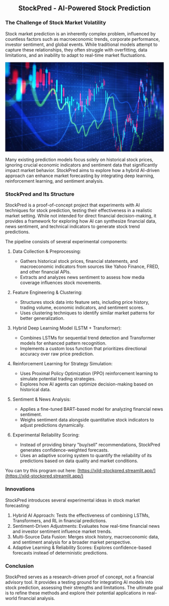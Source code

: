 <center>

## StockPred - AI-Powered Stock Prediction

</center>

### The Challenge of Stock Market Volatility

Stock market prediction is an inherently complex problem, influenced by countless factors such as macroeconomic trends, corporate performance, investor sentiment, and global events. While traditional models attempt to capture these relationships, they often struggle with overfitting, data limitations, and an inability to adapt to real-time market fluctuations.

<center> 

<img src="images/market_volatility.png" alt="Stock market volatility visualization" width="600"> 

</center>

Many existing prediction models focus solely on historical stock prices, ignoring crucial economic indicators and sentiment data that significantly impact market behavior. StockPred aims to explore how a hybrid AI-driven approach can enhance market forecasting by integrating deep learning, reinforcement learning, and sentiment analysis.

### StockPred and Its Structure

StockPred is a proof-of-concept project that experiments with AI techniques for stock prediction, testing their effectiveness in a realistic market setting. While not intended for direct financial decision-making, it provides a framework for exploring how AI can synthesize financial data, news sentiment, and technical indicators to generate stock trend predictions.

The pipeline consists of several experimental components:

1. Data Collection & Preprocessing:
    - Gathers historical stock prices, financial statements, and macroeconomic indicators from sources like Yahoo Finance, FRED, and other financial APIs.
    - Extracts and analyzes news sentiment to assess how media coverage influences stock movements.

2. Feature Engineering & Clustering:
    - Structures stock data into feature sets, including price history, trading volume, economic indicators, and sentiment scores.
    - Uses clustering techniques to identify similar market patterns for better generalization.

3. Hybrid Deep Learning Model (LSTM + Transformer):
    - Combines LSTMs for sequential trend detection and Transformer models for enhanced pattern recognition.
    - Implements a custom loss function that prioritizes directional accuracy over raw price prediction.

4. Reinforcement Learning for Strategy Simulation:
    - Uses Proximal Policy Optimization (PPO) reinforcement learning to simulate potential trading strategies.
    - Explores how AI agents can optimize decision-making based on historical data.

5. Sentiment & News Analysis:
    - Applies a fine-tuned BART-based model for analyzing financial news sentiment.
    - Weighs sentiment data alongside quantitative stock indicators to adjust predictions dynamically.

6. Experimental Reliability Scoring:
    - Instead of providing binary "buy/sell" recommendations, StockPred generates confidence-weighted forecasts.
    - Uses an adaptive scoring system to quantify the reliability of its predictions based on data quality and market conditions.

You can try this program out here: [https://xild-stockpred.streamlit.app/](https://xild-stockpred.streamlit.app/)

### Innovations
StockPred introduces several experimental ideas in stock market forecasting:

1. Hybrid AI Approach: Tests the effectiveness of combining LSTMs, Transformers, and RL in financial predictions.
2. Sentiment-Driven Adjustments: Evaluates how real-time financial news and investor sentiment influence market trends.
3. Multi-Source Data Fusion: Merges stock history, macroeconomic data, and sentiment analysis for a broader market perspective.
4. Adaptive Learning & Reliability Scores: Explores confidence-based forecasts instead of deterministic predictions.

### Conclusion

StockPred serves as a research-driven proof of concept, not a financial advisory tool. It provides a testing ground for integrating AI models into stock prediction, assessing their strengths and limitations. The ultimate goal is to refine these methods and explore their potential applications in real-world financial analysis.
